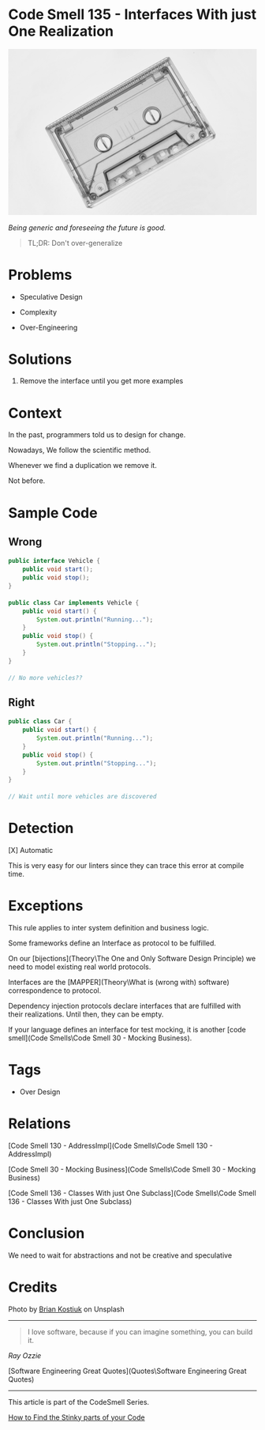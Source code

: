 # Code Smell 135 - Interfaces With just One Realization

![Code Smell 135 - Interfaces With just One Realization](brian-kostiuk-WZ43jnCeWOs-unsplash.jpg)

*Being generic and foreseeing the future is good.*

> TL;DR: Don't over-generalize

# Problems

- Speculative Design

- Complexity

- Over-Engineering

# Solutions

1. Remove the interface until you get more examples

# Context

In the past, programmers told us to design for change. 

Nowadays, We follow the scientific method. 

Whenever we find a duplication we remove it. 

Not before.

# Sample Code

## Wrong

[Gist Url]: # (https://gist.github.com/mcsee/e86499e8b367ce0d5524c347ed821cda)
```java
public interface Vehicle {
    public void start();
    public void stop();
}

public class Car implements Vehicle {
    public void start() {
        System.out.println("Running...");
    }
    public void stop() {
        System.out.println("Stopping...");
    }
}

// No more vehicles??
```

## Right

[Gist Url]: # (https://gist.github.com/mcsee/c7c06a683be5fe72d481840c2720e0d5)
```java
public class Car {
    public void start() {
        System.out.println("Running...");
    }
    public void stop() {
        System.out.println("Stopping...");
    }
}

// Wait until more vehicles are discovered
```

# Detection

[X] Automatic 

This is very easy for our linters since they can trace this error at compile time.

# Exceptions

This rule applies to inter system definition and business logic.

Some frameworks define an Interface as protocol to be fulfilled.

On our [bijections](Theory\The One and Only Software Design Principle) we need to model existing real world protocols.

Interfaces are the [MAPPER](Theory\What is (wrong with) software) correspondence to protocol.

Dependency injection protocols declare interfaces that are fulfilled with their realizations. Until then, they can be empty.

If your language defines an interface for test mocking, it is another [code smell](Code Smells\Code Smell 30 - Mocking Business).

# Tags

- Over Design

# Relations

[Code Smell 130 - AddressImpl](Code Smells\Code Smell 130 - AddressImpl)

[Code Smell 30 - Mocking Business](Code Smells\Code Smell 30 - Mocking Business)

[Code Smell 136 - Classes With just One Subclass](Code Smells\Code Smell 136 - Classes With just One Subclass)

# Conclusion

We need to wait for abstractions and not be creative and speculative

# Credits

Photo by [Brian Kostiuk](https://unsplash.com/photos/WZ43jnCeWOs#:~:text=Photo%20by%20Brian%20Kostiuk%20on%20Unsplash) on Unsplash

* * *

> I love software, because if you can imagine something, you can build it.

_Ray Ozzie_
 
[Software Engineering Great Quotes](Quotes\Software Engineering Great Quotes)

* * *

This article is part of the CodeSmell Series.

[How to Find the Stinky parts of your Code]()